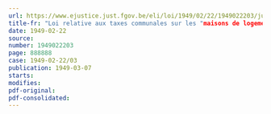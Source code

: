 ```yaml
---
url: https://www.ejustice.just.fgov.be/eli/loi/1949/02/22/1949022203/justel
title-fr: "Loi relative aux taxes communales sur les "maisons de logement", "ou taxes des séjour""
date: 1949-02-22
source:
number: 1949022203
page: 888888
case: 1949-02-22/03
publication: 1949-03-07
starts:
modifies:
pdf-original:
pdf-consolidated:
---
```


